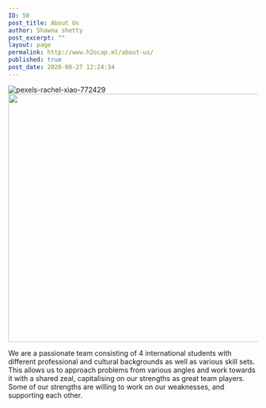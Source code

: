 ```yaml
---
ID: 50
post_title: About Us
author: Shawna shetty
post_excerpt: ""
layout: page
permalink: http://www.h2ocap.ml/about-us/
published: true
post_date: 2020-08-27 12:24:34
---
```

<img src="https://www.h2ocap.ml/wp-content/uploads/elementor/thumbs/pexels-rachel-xiao-772429-scaled-ov0tailah5ayppfyyjtiezb6wie5f7lihutcxvcn54.jpg" title="pexels-rachel-xiao-772429" alt="pexels-rachel-xiao-772429" />											
										<img width="750" height="501" src="https://www.h2ocap.ml/wp-content/uploads/2020/09/3434696-2-768x513.jpg" alt="" loading="lazy" srcset="https://www.h2ocap.ml/wp-content/uploads/2020/09/3434696-2-768x513.jpg 768w, https://www.h2ocap.ml/wp-content/uploads/2020/09/3434696-2-300x200.jpg 300w, https://www.h2ocap.ml/wp-content/uploads/2020/09/3434696-2-1024x683.jpg 1024w" sizes="(max-width: 750px) 100vw, 750px" />											
		<p>We are a passionate team consisting of 4 international students with different professional and cultural backgrounds as well as various skill sets. This allows us to approach problems from various angles and work towards it with a shared zeal, capitalising on our strengths as great team players. Some of our strengths are willing to work on our weaknesses, and supporting each other. </p>